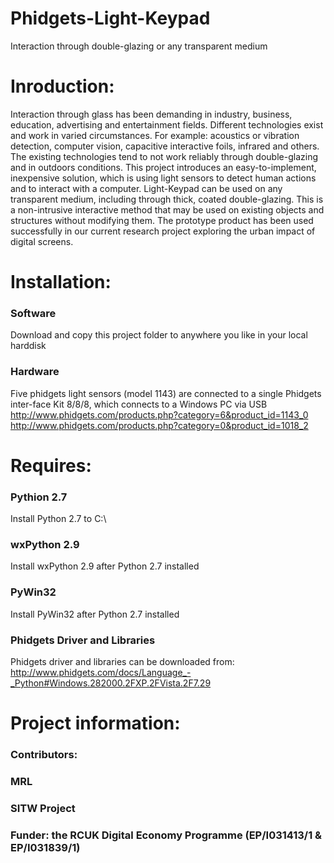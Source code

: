Phidgets-Light-Keypad
=====================
Interaction through double-glazing or any transparent medium


Inroduction:
==========
Interaction through glass has been demanding in industry, business, education, advertising and entertainment fields. Different technologies exist and work in varied circumstances. For example: acoustics or vibration detection, computer vision, capacitive interactive foils, infrared and others. The existing technologies tend to not work reliably through double-glazing and in outdoors conditions. This project introduces an easy-to-implement, inexpensive solution, which is using light sensors to detect human actions and to interact with a computer. Light-Keypad can be used on any transparent medium, including through thick, coated double-glazing. This is a non-intrusive interactive method that may be used on existing objects and structures without modifying them. The prototype product has been used successfully in our current research project exploring the urban impact of digital screens.


Installation:
==========
### Software
Download and copy this project folder to anywhere you like in your local harddisk

### Hardware
Five phidgets light sensors (model 1143) are connected to a single Phidgets inter-face Kit 8/8/8, which connects to a Windows PC via USB  
http://www.phidgets.com/products.php?category=6&product_id=1143_0  
http://www.phidgets.com/products.php?category=0&product_id=1018_2


Requires:
==========
### Pythion 2.7
Install Python 2.7 to C:\

### wxPython 2.9
Install wxPython 2.9 after Python 2.7 installed

### PyWin32
Install PyWin32 after Python 2.7 installed

### Phidgets Driver and Libraries
Phidgets driver and libraries can be downloaded from:   
http://www.phidgets.com/docs/Language_-_Python#Windows.282000.2FXP.2FVista.2F7.29


Project information:
==========
### Contributors:
### MRL
### SITW Project
### Funder: the RCUK Digital Economy Programme (EP/I031413/1 & EP/I031839/1)




